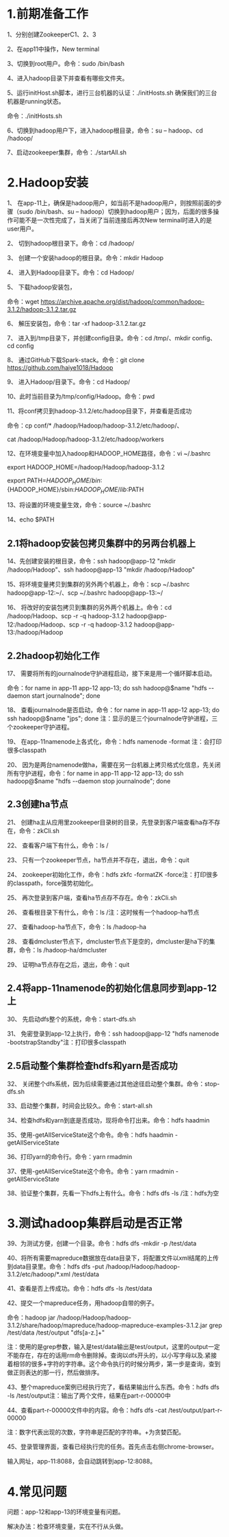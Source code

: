 # 1.前期准备工作

1、分别创建ZookeeperC1、2、3

2、在app11中操作，New terminal

3、切换到root用户。命令：sudo /bin/bash

4、进入hadoop目录下并查看有哪些文件夹。

5、运行initHost.sh脚本，进行三台机器的认证：./initHosts.sh 确保我们的三台机器是running状态。

命令：./initHosts.sh

6、切换到hadoop用户下，进入hadoop根目录，命令：su – hadoop、cd /hadoop/ 

7、启动zookeeper集群，命令：./startAll.sh

# 2.Hadoop安装

1、 在app-11上，确保是hadoop用户，如当前不是hadoop用户，则按照前面的步骤（sudo /bin/bash、su – hadoop）切换到hadoop用户；因为，后面的很多操作可能不是一次性完成了，当关闭了当前连接后再次New terminal时进入的是user用户。

2、 切到hadoop根目录下。命令：cd /hadoop/

3、 创建一个安装hadoop的根目录。命令：mkdir Hadoop

4、 进入到Hadoop目录下。命令：cd Hadoop/

5、 下载hadoop安装包，

命令：wget https://archive.apache.org/dist/hadoop/common/hadoop-3.1.2/hadoop-3.1.2.tar.gz

6、 解压安装包，命令：tar -xf hadoop-3.1.2.tar.gz

7、 进入到/tmp目录下，并创建config目录。命令：cd /tmp/、mkdir config、cd config

8、 通过GitHub下载Spark-stack。命令：git clone https://github.com/haiye1018/Hadoop

9、 进入Hadoop/目录下。命令：cd Hadoop/

10、此时当前目录为/tmp/config/Hadoop。命令：pwd

11、将conf拷贝到hadoop-3.1.2/etc/hadoop目录下，并查看是否成功

命令：cp conf/* /hadoop/Hadoop/hadoop-3.1.2/etc/hadoop/、

cat /hadoop/Hadoop/hadoop-3.1.2/etc/hadoop/workers

12、在环境变量中加入hadoop和HADOOP_HOME路径，命令：vi ~/.bashrc

export HADOOP_HOME=/hadoop/Hadoop/hadoop-3.1.2

export PATH=${HADOOP_HOME}/bin:${HADOOP_HOME}/sbin:${HADOOP_HOME}/lib:$PATH

13、将设置的环境变量生效，命令：source ~/.bashrc

14、echo $PATH

## 2.1将hadoop安装包拷贝集群中的另两台机器上

14、先创建安装的根目录，命令：ssh hadoop@app-12 "mkdir /hadoop/Hadoop"、ssh hadoop@app-13 "mkdir /hadoop/Hadoop"

15、将环境变量拷贝到集群的另外两个机器上，命令：scp ~/.bashrc hadoop@app-12:~/、scp ~/.bashrc hadoop@app-13:~/

16、 将改好的安装包拷贝到集群的另外两个机器上。命令：cd /hadoop/Hadoop、scp -r -q hadoop-3.1.2 hadoop@app-12:/hadoop/Hadoop、scp -r -q hadoop-3.1.2 hadoop@app-13:/hadoop/Hadoop

## 2.2hadoop初始化工作

17、 需要将所有的journalnode守护进程启动，接下来是用一个循环脚本启动。

命令：for name in app-11 app-12 app-13; do ssh hadoop@$name "hdfs --daemon start journalnode"; done

18、 查看journalnode是否启动，命令：for name in app-11 app-12 app-13; do ssh hadoop@$name "jps"; done 注：显示的是三个journalnode守护进程，三个zookeeper守护进程。

19、 在app-11namenode上各式化，命令：hdfs namenode -format 注：会打印很多classpath

20、 因为是两台namenode做ha，需要在另一台机器上拷贝格式化信息，先关闭所有守护进程，命令：for name in app-11 app-12 app-13; do ssh hadoop@$name "hdfs --daemon stop journalnode"; done

## 2.3创建ha节点

21、 创建ha主从应用里zookeeper目录树的目录，先登录到客户端查看ha存不存在，命令：zkCli.sh

22、 查看客户端下有什么，命令：ls /

23、 只有一个zookeeper节点，ha节点并不存在，退出，命令：quit

24、 zookeeper初始化工作，命令：hdfs zkfc -formatZK -force注：打印很多的classpath，force强势初始化。

25、 再次登录到客户端，查看ha节点存不存在。命令：zkCli.sh

26、 查看根目录下有什么，命令：ls /注：这时候有一个hadoop-ha节点

27、 查看hadoop-ha节点下，命令：ls /hadoop-ha

28、 查看dmcluster节点下，dmcluster节点下是空的，dmcluster是ha下的集群，命令：ls /hadoop-ha/dmcluster

29、 证明ha节点存在之后，退出，命令：quit

## 2.4将app-11namenode的初始化信息同步到app-12上

30、 先启动dfs整个的系统，命令：start-dfs.sh

31、 免密登录到app-12上执行，命令：ssh hadoop@app-12 "hdfs namenode -bootstrapStandby"注：打印很多classpath

## 2.5启动整个集群检查hdfs和yarn是否成功

32、 关闭整个dfs系统，因为后续需要通过其他途径启动整个集群。命令：stop-dfs.sh

33、启动整个集群，时间会比较久。命令：start-all.sh

34、检查hdfs和yarn到底是否成功，现将命令打出来。命令：hdfs haadmin

35、使用-getAllServiceState这个命令。命令：hdfs haadmin -getAllServiceState

36、打印yarn的命令行。命令：yarn rmadmin

37、使用-getAllServiceState这个命令。命令：yarn rmadmin -getAllServiceState

38、验证整个集群，先看一下hdfs上有什么。命令：hdfs dfs -ls /注：hdfs为空

# 3.测试hadoop集群启动是否正常

39、为测试方便，创建一个目录。命令：hdfs dfs -mkdir -p /test/data

40、将所有需要mapreduce数据放在data目录下，将配置文件以xml结尾的上传到data目录里。命令：hdfs dfs -put /hadoop/Hadoop/hadoop-3.1.2/etc/hadoop/*.xml /test/data

41、查看是否上传成功。命令：hdfs dfs -ls /test/data

42、提交一个mapreduce任务，用hadoop自带的例子。

命令：hadoop jar /hadoop/Hadoop/hadoop-3.1.2/share/hadoop/mapreduce/hadoop-mapreduce-examples-3.1.2.jar grep /test/data /test/output "dfs[a-z.]+"

注：使用的是grep参数，输入是test/data输出是test/output，这里的output一定不能存在，存在的话用rm命令删除掉。查询以dfs开头的，以小写字母以及.紧接着相邻的很多+字符的字符串。这个命令执行的时候分两步，第一步是查询，查到做正则表达的那一行，然后做排序。

43、整个mapreduce案例已经执行完了，看结果输出什么东西。命令：hdfs dfs -ls /test/output注：输出了两个文件，结果在part-r-00000中

44、查看part-r-00000文件中的内容。命令：hdfs dfs -cat /test/output/part-r-00000

注：数字代表出现的次数，字符串是匹配的字符串。+为贪婪匹配。

45、登录管理界面，查看已经执行完的任务。首先点击右侧chrome-browser。

输入网址，app-11:8088，会自动跳转到app-12:8088。

# 4.常见问题

问题：app-12和app-13的环境变量有问题。

解决办法：检查环境变量，实在不行从头做。